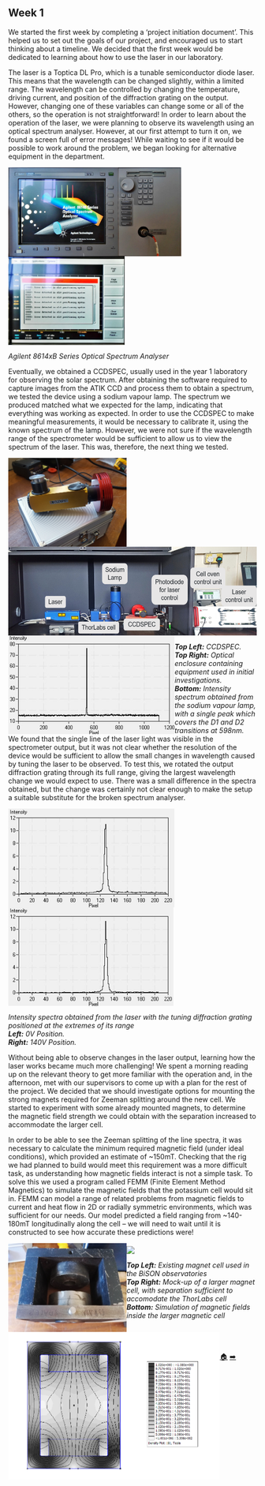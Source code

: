 ## Week 1

We started the first week by completing a ‘project initiation document’.  This helped us to set out the goals of our project, and encouraged us to start thinking about a timeline. We decided that the first week would be dedicated to learning about how to use the laser in our laboratory.

The laser is a Toptica DL Pro, which is a tunable semiconductor diode laser. This means that the wavelength can be changed slightly, within a limited range. The wavelength can be controlled by changing the temperature, driving current, and position of the diffraction grating on the output. However, changing one of these variables can change some or all of the others, so the operation is not straightforward! In order to learn about the operation of the laser, we were planning to observe its wavelength using an optical spectrum analyser. However, at our first attempt to turn it on, we found a screen full of error messages! While waiting to see if it would be possible to work around the problem, we began looking for alternative equipment in the department.

<a href="url"><img src="https://github.com/daw538/hirosplacement/blob/master/Week%201/OSA.jpg?raw=true" align="left" height="180" ></a>
<a href="url"><img src="https://github.com/daw538/hirosplacement/blob/master/Week%201/OSA_Errors2.jpg?raw=true" align="middle" height="180" ></a>

*Agilent 8614xB Series Optical Spectrum Analyser*

Eventually, we obtained a CCDSPEC, usually used in the year 1 laboratory for observing the solar spectrum. After obtaining the software required to capture images from the ATIK CCD and process them to obtain a spectrum, we tested the device using a sodium vapour lamp. The spectrum we produced matched what we expected for the lamp, indicating that everything was working as expected. In order to use the CCDSPEC to make meaningful measurements, it would be necessary to calibrate it, using the known spectrum of the lamp. However, we were not sure if the wavelength range of the spectrometer would be sufficient to allow us to view the spectrum of the laser. This was, therefore, the next thing we tested.

<a href="url"><img src="https://github.com/daw538/hirosplacement/blob/master/Week%201/CCDSPEC.jpg?raw=true" align="left" height="180" ></a>
<a href="url"><img src="https://github.com/daw538/hirosplacement/blob/master/Week%201/NaLampTest3.png?raw=true" align="middle" height="180" ></a>
<br>
<a href="url"><img src="https://github.com/daw538/hirosplacement/blob/master/Week%201/NaLampSpec.jpg?raw=true" align="left" height="200" ></a>

***Top Left:** CCDSPEC.
<br>
**Top Right:** Optical enclosure containing equipment used in initial investigations.
<br>
**Bottom:** Intensity spectrum obtained from the sodium vapour lamp, with a single peak which covers the D1 and D2 transitions at 598nm.*
<BR CLEAR="left">
We found that the single line of the laser light was visible in the spectrometer output, but it was not clear whether the resolution of the device would be sufficient to allow the small changes in wavelength caused by tuning the laser to be observed. To test this, we rotated the output diffraction grating through its full range, giving the largest wavelength change we would expect to use. There was a small difference in the spectra obtained, but the change was certainly not clear enough to make the setup a suitable substitute for the broken spectrum analyser.

<a href="url"><img src="https://github.com/daw538/hirosplacement/blob/master/Week%201/0V peak2.jpg?raw=true" align="left" height="200" ></a>
<a href="url"><img src="https://github.com/daw538/hirosplacement/blob/master/Week%201/140V peak2.jpg?raw=true" align="middle" height="200" ></a>
  
*Intensity spectra obtained from the laser with the tuning diffraction grating positioned at the extremes of its range
<br>
**Left:** 0V Position.
<br>
**Right:** 140V Position.*

Without being able to observe changes in the laser output, learning how the laser works became much more challenging! We spent a morning reading up on the relevant theory to get more familiar with the operation and, in the afternoon, met with our supervisors to come up with a plan for the rest of the project. We decided that we should investigate options for mounting the strong magnets required for Zeeman splitting around the new cell. We started to experiment with some already mounted magnets, to determine the magnetic field strength we could obtain with the separation increased to accommodate the larger cell.

In order to be able to see the Zeeman splitting of the line spectra, it was necessary to calculate the minimum required magnetic field (under ideal conditions), which provided an estimate of ~150mT. Checking that the rig we had planned to build would meet this requirement was a more difficult task, as understanding how magnetic fields interact is not a simple task. To solve this we used a program called FEMM (Finite Element Method Magnetics) to simulate the magnetic fields that the potassium cell would sit in. FEMM can model a range of related problems from magnetic fields to current and heat flow in 2D or radially symmetric environments, which was sufficient for our needs. Our model predicted a field ranging from ~140-180mT longitudinally along the cell – we will need to wait until it is constructed to see how accurate these predictions were!

<a href="url"><img src="https://github.com/daw538/hirosplacement/blob/master/Week%201/BiSONCell.jpg?raw=true" align="left" height="180" ></a>
<a href="url"><img src="https://github.com/daw538/hirosplacement/blob/master/Week%201/MagnetMock.jpg?raw=true" align="middle" height="180" ></a>
<br>
<a href="url"><img src="https://github.com/daw538/hirosplacement/blob/master/Week%201/Model_old.png?raw=true" align="left" height="300" ></a>

***Top Left:** Existing magnet cell used in the BiSON observatories
<br>
**Top Right:** Mock-up of a larger magnet cell, with separation sufficient to accomodate the ThorLabs cell
<br>
**Bottom:** Simulation of magnetic fields inside the larger magnetic cell*

</br></br></br>
[:house:](https://github.com/daw538/hirosplacement)
[:arrow_right:](https://github.com/daw538/hirosplacement/blob/master/week2.md)

